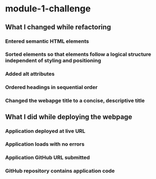 # module-1-challenge
## What I changed while refactoring
### Entered semantic HTML elements
### Sorted elements so that elements follow a logical structure independent of styling and positioning
### Added alt attributes
### Ordered headings in sequential order
### Changed the webapge title to a concise, descriptive title

## What I did while deploying the webpage
### Application deployed at live URL
### Application loads with no errors
### Application GitHub URL submitted
### GitHub repository contains application code
#### 
